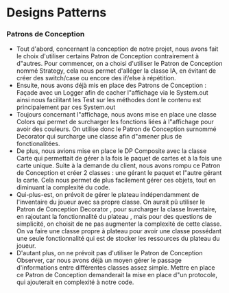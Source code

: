 # Designs Patterns

### Patrons de Conception

- Tout d'abord, concernant la conception de notre projet, nous avons fait le choix d'utiliser certains Patron de Conception contrairement à d"autres.
Pour commencer, on a choisi d'utiliser le Patron de Conception nommé Strategy, cela nous permet d'alléger la classe IA, 
en évitant de créer des switch/case ou encore des if/else à répétition.
 - Ensuite, nous avons déjà mis en place des Patrons de Conception : Façade avec un Logger afin de cacher l"affichage via le System.out ainsi
nous facilitant les Test sur les méthodes dont le contenu est principalement par ces System.out
 - Toujours concernant l"affichage,  nous avons mise en place une classe Colors qui permet de surcharger les fonctions liées à l"affichage pour avoir des couleurs. 
On utilise donc le Patron de Conception surnommé Decorator qui surcharge une classe afin d"amener plus de fonctionalitées.
 - De plus, nous avions mise en place le DP Composite avec la classe Carte qui permettait de gérer à la fois le paquet de cartes et à la fois une carte unique.
Suite à la demande du client, nous avons rompu ce Patron de Conception et créer 2 classes : une gérant le paquet et l"autre gérant la carte. 
Cela nous permet de plus facilement gérer ces objets, tout en diminuant la complexité du code.
 - Qui-plus-est, on prévoit de gérer le plateau indépendamment de l'inventaire du joueur avec sa propre classe.
On aurait pû utiliser le Patron de Conception Decorator , pour surcharger la classe Inventaire, en rajoutant la fonctionnalité du plateau ,
mais pour des questions de simplicité, on choisit de ne pas augmenter la complexité de cette classe.
On va faire une classe propre à plateau pour avoir une classe possédant une seule fonctionnalité qui est de stocker les ressources du plateau du joueur.
 - D'autant plus, on ne prévoit pas d'utiliser le Patron de Conception Observer, car nous avons déjà un moyen gérer le passage d'informations entre différentes classes assez simple.
Mettre en place ce Patron de Conception demanderait la mise en place d"un protocole, qui ajouterait en complexité à notre code.

